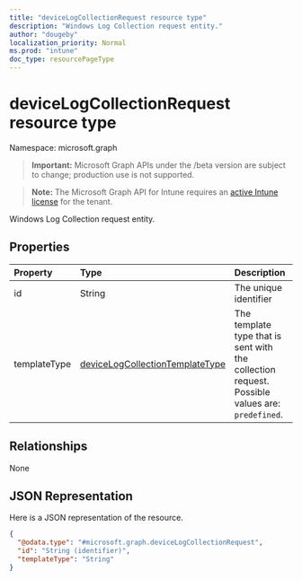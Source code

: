```yaml
---
title: "deviceLogCollectionRequest resource type"
description: "Windows Log Collection request entity."
author: "dougeby"
localization_priority: Normal
ms.prod: "intune"
doc_type: resourcePageType
---
```


# deviceLogCollectionRequest resource type

Namespace: microsoft.graph

> **Important:** Microsoft Graph APIs under the /beta version are subject to change; production use is not supported.

> **Note:** The Microsoft Graph API for Intune requires an [active Intune license](https://go.microsoft.com/fwlink/?linkid=839381) for the tenant.

Windows Log Collection request entity.

## Properties
|Property|Type|Description|
|:---|:---|:---|
|id|String|The unique identifier|
|templateType|[deviceLogCollectionTemplateType](../resources/intune-devices-devicelogcollectiontemplatetype.md)|The template type that is sent with the collection request. Possible values are: `predefined`.|

## Relationships
None

## JSON Representation
Here is a JSON representation of the resource.
<!-- {
  "blockType": "resource",
  "@odata.type": "microsoft.graph.deviceLogCollectionRequest"
}
-->
``` json
{
  "@odata.type": "#microsoft.graph.deviceLogCollectionRequest",
  "id": "String (identifier)",
  "templateType": "String"
}
```





